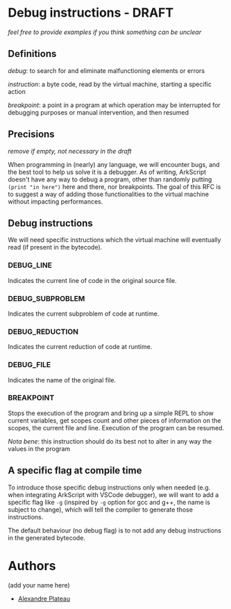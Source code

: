# Debug instructions - DRAFT

*feel free to provide examples if you think something can be unclear*

## Definitions

_debug_: to search for and eliminate malfunctioning elements or errors

_instruction_: a byte code, read by the virtual machine, starting a specific action

_breakpoint_: a point in a program at which operation may be interrupted for debugging purposes or manual intervention, and then resumed

## Precisions

*remove if empty, not necessary in the draft*

When programming in (nearly) any language, we will encounter bugs, and the best tool to help us solve it is a debugger. As of writing, ArkScript doesn't have any way to debug a program, other than randomly putting `(print "in here")` here and there, nor breakpoints. The goal of this RFC is to suggest a way of adding those functionalities to the virtual machine without impacting performances.

## Debug instructions

We will need specific instructions which the virtual machine will eventually read (if present in the bytecode).

### DEBUG_LINE

Indicates the current line of code in the original source file.

### DEBUG_SUBPROBLEM

Indicates the current subproblem of code at runtime.

### DEBUG_REDUCTION

Indicates the current reduction of code at runtime.

### DEBUG_FILE

Indicates the name of the original file.

### BREAKPOINT

Stops the execution of the program and bring up a simple REPL to show current variables, get scopes count and other pieces of information on the scopes, the current file and line. Execution of the program can be resumed.

*Nota bene*: this instruction should do its best not to alter in any way the values in the program

## A specific flag at compile time

To introduce those specific debug instructions only when needed (e.g. when integrating ArkScript with VSCode debugger), we will want to add a specific flag like `-g` (inspired by `-g` option for gcc and g++, the name is subject to change), which will tell the compiler to generate those instructions.

The default behaviour (no debug flag) is to not add any debug instructions in the generated bytecode.

# Authors

(add your name here)

* [Alexandre Plateau](https://github.com/SuperFola)